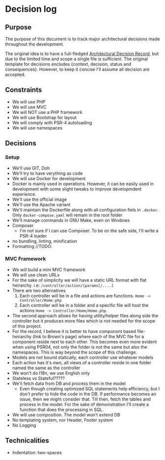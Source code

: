 # Decision log

## Purpose

The purpose of this document is to track major architectural decisions made throughout the development.

The original idea is to have a full-fledged [Architectural Decision Record][ard-nygard], but due to the limited time and scope a single file is sufficient. The original template for decisions encludes {context, decision, status and consequences}. However, to keep it concise I'll assume all decision are accepted.

## Constraints

- We will use PHP
- We will use MVC
- We will NOT use a PHP framework
- We will use Bootstrap for layout
- We will comply with PSR-4 autoloading
- We will use namespaces

## Decisions

### Setup

- We'll use GIT, Doh
- We'll try to have verything as code
- We will use Docker for development
- Docker is mainly used in operations. However, it can be easily used in development with some slight tweaks to improve developmdent experience.
- We'll use the official image
- We'll use the Apache variant
- We'll maintain the Dockerfile along with all configuration fiels in `.docker`. Only `docker-compose.yaml` will remain in the root folder
- We'll manage commands in GNU Make, even on Windows
- Composer
  - I'm not sure if I can use Composer. To be on the safe side, I'll write a PSR-4 loader
- no bundling, linting, minification
- Formatting //TODO:

### MVC Framework

- We will build a mini MVC framework
- We will use clean URLs
- For the sake of simplicity we will have a static URL format with flat heirarchy.
  i.e: `/controller/action/[params[/....]`
- There are two alternatives
  1. Each controller will be in a file and actions are functions. `Home -> Controller/Home.php`
  1. Each controller will be in a folder and a specific file will host the actions `Home -> Controller/Home/Home.php`.
- The second approach allows for having utility/helper files along side the controller but it produces more files which is not needed for the scope of this project.
- For the record, I believe it is better to have componont based file-heirarchy (link to Brown's page) where each of the MVC file for a component reside next to each other. This becomes even more evident when using PSR04, not only the folder is not the same but also the namespaces. This is way beyond the scope of this challenge.
- Models are not bound statically, each controller use whatever models
- Each action has it's own, all views of a controller reside in one folder named the same as the controller
- We won't do I18n, we use English only
- Stateless vs Stateful?????
- We'll fetch data from DB and process them in the model
  - Even though creating optimized SQL statements help efficiency, but I don't prefer to hide the code in the DB. If performance becomes an issue, then we might consider that. Till then, fetch the tables and process in the model. For the sake of demonstration I'll create a function that does the processing in SQL.
- We will use composition. The model won't extend DB
- No templating system, nor Header, Footer system
- No Logging

## Technicalities

- Indentation: two-spaces

[ard-nygard]: https://www.thoughtworks.com/radar/techniques/lightweight-architecture-decision-records
